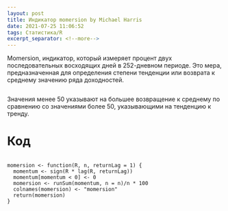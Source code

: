 ```yaml
---
layout: post
title: Индикатор momersion by Michael Harris
date: 2021-07-25 11:06:52
tags: Статистика/R
excerpt_separator: <!--more-->
---
```


Momersion, индикатор, который измеряет процент двух последовательных восходящих
дней в 252-дневном периоде. Это мера, предназначенная для определения степени тенденции
или возврата к среднему значению ряда доходностей.
<!--more-->

<img src="https://raw.githubusercontent.com/Ragve-hub/scribble/gh-pages/images/momersion.png" alt="">

Значения менее 50 указывают на большее возвращение к среднему по сравнению
со значениями более 50, указывающими на тенденцию к тренду.


# Код

```

momersion <- function(R, n, returnLag = 1) {
  momentum <- sign(R * lag(R, returnLag))
  momentum[momentum < 0] <- 0
  momersion <- runSum(momentum, n = n)/n * 100
  colnames(momersion) <- "momersion"
  return(momersion)
}

```

